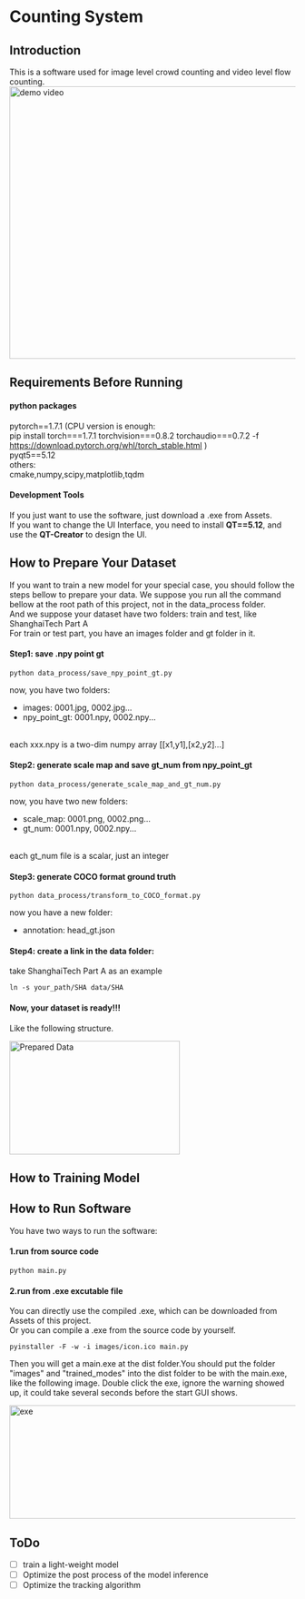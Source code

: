 # Counting System
## Introduction
This is a software used for image level crowd counting and video level flow counting.
<br>
<img src="https://github.com/MRJTM/Counting_System/tree/main/images/demo.gif" alt="demo video" width = "640" height = "480"/>

## Requirements Before Running
#### python packages
pytorch==1.7.1 (CPU version is enough:  <br>
pip install torch===1.7.1 torchvision===0.8.2 torchaudio===0.7.2 -f https://download.pytorch.org/whl/torch_stable.html
)
<br>
pyqt5==5.12
<br>
others:
<br>
cmake,numpy,scipy,matplotlib,tqdm

#### Development Tools
If you just want to use the software, just download a .exe from Assets. 
<br>
If you want to change the UI Interface, you need to install **QT==5.12**, and use the **QT-Creator** to design the UI.



## How to Prepare Your Dataset
If you want to train a new model for your special case, you should follow the steps bellow to prepare your data.
We suppose you run all the command bellow at the root path of this project, not in the data_process folder.
<br>
And we suppose your dataset have two folders: train and test, like ShanghaiTech Part A
<br>
For train or test part, you have an images folder and gt folder in it.

#### Step1: save .npy point gt
```shell script
python data_process/save_npy_point_gt.py
```
now, you have two folders:
* images: 0001.jpg, 0002.jpg...
* npy_point_gt: 0001.npy, 0002.npy...
<br>
each xxx.npy is a two-dim numpy array [[x1,y1],[x2,y2]...]

#### Step2: generate scale map and save gt_num from npy_point_gt
```shell script
python data_process/generate_scale_map_and_gt_num.py
```
now, you have two new folders:
* scale_map: 0001.png, 0002.png...
* gt_num: 0001.npy, 0002.npy...
<br>
each gt_num file is a scalar, just an integer

#### Step3: generate COCO format ground truth
```shell script
python data_process/transform_to_COCO_format.py
```
now you have a new folder:
* annotation: head_gt.json

#### Step4: create a link in the data folder:
take ShanghaiTech Part A as an example
```shell script
ln -s your_path/SHA data/SHA
```

#### Now, your dataset is ready!!!
Like the following structure.

<img src="https://github.com/MRJTM/Counting_System/tree/main/images/folder_names.png" width = "300" height = "200" alt="Prepared Data" align=center />

## How to Training Model


## How to Run Software
You have two ways to run the software:
#### 1.run from source code
```shell script
python main.py
```
#### 2.run from .exe excutable file
You can directly use the compiled .exe, which can be downloaded from Assets of this project.
<br>
Or you can compile a .exe from the source code by yourself.

```shell script
pyinstaller -F -w -i images/icon.ico main.py
```
Then you will get a main.exe at the dist folder.You should put the folder "images" and "trained_modes" 
into the dist folder to be with the main.exe, like the following image. Double click the exe, ignore the 
warning showed up, it could take several seconds before the start GUI shows.

<img src="https://github.com/MRJTM/Counting_System/tree/main/images/folder_names1.png" width = "600" height = "200" alt="exe" align=center />

## ToDo
- [ ] train a light-weight model
- [ ] Optimize the post process of the model inference
- [ ] Optimize the tracking algorithm 

